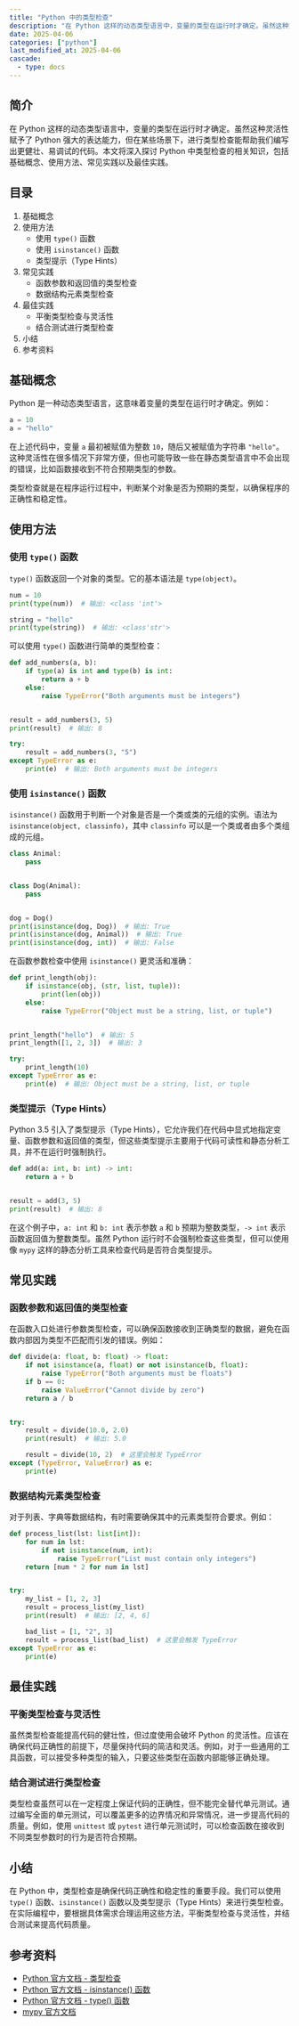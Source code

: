 ```yaml
---
title: "Python 中的类型检查"
description: "在 Python 这样的动态类型语言中，变量的类型在运行时才确定。虽然这种灵活性赋予了 Python 强大的表达能力，但在某些场景下，进行类型检查能帮助我们编写出更健壮、易调试的代码。本文将深入探讨 Python 中类型检查的相关知识，包括基础概念、使用方法、常见实践以及最佳实践。"
date: 2025-04-06
categories: ["python"]
last_modified_at: 2025-04-06
cascade:
  - type: docs
---
```



## 简介
在 Python 这样的动态类型语言中，变量的类型在运行时才确定。虽然这种灵活性赋予了 Python 强大的表达能力，但在某些场景下，进行类型检查能帮助我们编写出更健壮、易调试的代码。本文将深入探讨 Python 中类型检查的相关知识，包括基础概念、使用方法、常见实践以及最佳实践。

<!-- more -->
## 目录
1. 基础概念
2. 使用方法
    - 使用 `type()` 函数
    - 使用 `isinstance()` 函数
    - 类型提示（Type Hints）
3. 常见实践
    - 函数参数和返回值的类型检查
    - 数据结构元素类型检查
4. 最佳实践
    - 平衡类型检查与灵活性
    - 结合测试进行类型检查
5. 小结
6. 参考资料

## 基础概念
Python 是一种动态类型语言，这意味着变量的类型在运行时才确定。例如：
```python
a = 10
a = "hello"
```
在上述代码中，变量 `a` 最初被赋值为整数 `10`，随后又被赋值为字符串 `"hello"`。这种灵活性在很多情况下非常方便，但也可能导致一些在静态类型语言中不会出现的错误，比如函数接收到不符合预期类型的参数。

类型检查就是在程序运行过程中，判断某个对象是否为预期的类型，以确保程序的正确性和稳定性。

## 使用方法
### 使用 `type()` 函数
`type()` 函数返回一个对象的类型。它的基本语法是 `type(object)`。
```python
num = 10
print(type(num))  # 输出: <class 'int'>

string = "hello"
print(type(string))  # 输出: <class'str'>
```
可以使用 `type()` 函数进行简单的类型检查：
```python
def add_numbers(a, b):
    if type(a) is int and type(b) is int:
        return a + b
    else:
        raise TypeError("Both arguments must be integers")


result = add_numbers(3, 5)
print(result)  # 输出: 8

try:
    result = add_numbers(3, "5")
except TypeError as e:
    print(e)  # 输出: Both arguments must be integers
```

### 使用 `isinstance()` 函数
`isinstance()` 函数用于判断一个对象是否是一个类或类的元组的实例。语法为 `isinstance(object, classinfo)`，其中 `classinfo` 可以是一个类或者由多个类组成的元组。
```python
class Animal:
    pass


class Dog(Animal):
    pass


dog = Dog()
print(isinstance(dog, Dog))  # 输出: True
print(isinstance(dog, Animal))  # 输出: True
print(isinstance(dog, int))  # 输出: False
```
在函数参数检查中使用 `isinstance()` 更灵活和准确：
```python
def print_length(obj):
    if isinstance(obj, (str, list, tuple)):
        print(len(obj))
    else:
        raise TypeError("Object must be a string, list, or tuple")


print_length("hello")  # 输出: 5
print_length([1, 2, 3])  # 输出: 3

try:
    print_length(10)
except TypeError as e:
    print(e)  # 输出: Object must be a string, list, or tuple
```

### 类型提示（Type Hints）
Python 3.5 引入了类型提示（Type Hints），它允许我们在代码中显式地指定变量、函数参数和返回值的类型，但这些类型提示主要用于代码可读性和静态分析工具，并不在运行时强制执行。
```python
def add(a: int, b: int) -> int:
    return a + b


result = add(3, 5)
print(result)  # 输出: 8
```
在这个例子中，`a: int` 和 `b: int` 表示参数 `a` 和 `b` 预期为整数类型，`-> int` 表示函数返回值为整数类型。虽然 Python 运行时不会强制检查这些类型，但可以使用像 `mypy` 这样的静态分析工具来检查代码是否符合类型提示。

## 常见实践
### 函数参数和返回值的类型检查
在函数入口处进行参数类型检查，可以确保函数接收到正确类型的数据，避免在函数内部因为类型不匹配而引发的错误。例如：
```python
def divide(a: float, b: float) -> float:
    if not isinstance(a, float) or not isinstance(b, float):
        raise TypeError("Both arguments must be floats")
    if b == 0:
        raise ValueError("Cannot divide by zero")
    return a / b


try:
    result = divide(10.0, 2.0)
    print(result)  # 输出: 5.0

    result = divide(10, 2)  # 这里会触发 TypeError
except (TypeError, ValueError) as e:
    print(e)
```

### 数据结构元素类型检查
对于列表、字典等数据结构，有时需要确保其中的元素类型符合要求。例如：
```python
def process_list(lst: list[int]):
    for num in lst:
        if not isinstance(num, int):
            raise TypeError("List must contain only integers")
    return [num * 2 for num in lst]


try:
    my_list = [1, 2, 3]
    result = process_list(my_list)
    print(result)  # 输出: [2, 4, 6]

    bad_list = [1, "2", 3]
    result = process_list(bad_list)  # 这里会触发 TypeError
except TypeError as e:
    print(e)
```

## 最佳实践
### 平衡类型检查与灵活性
虽然类型检查能提高代码的健壮性，但过度使用会破坏 Python 的灵活性。应该在确保代码正确性的前提下，尽量保持代码的简洁和灵活。例如，对于一些通用的工具函数，可以接受多种类型的输入，只要这些类型在函数内部能够正确处理。

### 结合测试进行类型检查
类型检查虽然可以在一定程度上保证代码的正确性，但不能完全替代单元测试。通过编写全面的单元测试，可以覆盖更多的边界情况和异常情况，进一步提高代码的质量。例如，使用 `unittest` 或 `pytest` 进行单元测试时，可以检查函数在接收到不同类型参数时的行为是否符合预期。

## 小结
在 Python 中，类型检查是确保代码正确性和稳定性的重要手段。我们可以使用 `type()` 函数、`isinstance()` 函数以及类型提示（Type Hints）来进行类型检查。在实际编程中，要根据具体需求合理运用这些方法，平衡类型检查与灵活性，并结合测试来提高代码质量。

## 参考资料
- [Python 官方文档 - 类型检查](https://docs.python.org/3/library/typing.html)
- [Python 官方文档 - isinstance() 函数](https://docs.python.org/3/library/functions.html#isinstance)
- [Python 官方文档 - type() 函数](https://docs.python.org/3/library/functions.html#type)
- [mypy 官方文档](https://mypy.readthedocs.io/en/stable/)